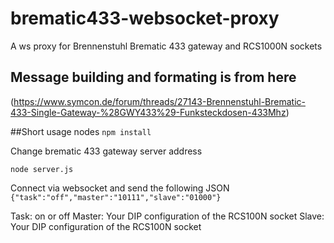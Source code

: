 # brematic433-websocket-proxy
A ws proxy for Brennenstuhl Brematic 433 gateway and RCS1000N sockets

## Message building and formating is from here
(https://www.symcon.de/forum/threads/27143-Brennenstuhl-Brematic-433-Single-Gateway-%28GWY433%29-Funksteckdosen-433Mhz)

##Short usage nodes
`npm install`

Change brematic 433 gateway server address

`node server.js`

Connect via websocket and send the following JSON
`{"task":"off","master":"10111","slave":"01000"}`

Task: on or off
Master: Your DIP configuration of the RCS100N socket
Slave: Your DIP configuration of the RCS100N socket